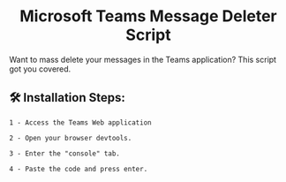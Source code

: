 <h1 id="title" align="center">Microsoft Teams Message Deleter Script</h1>

<p id="description">Want to mass delete your messages in the Teams application? This script got you covered.</p>

<h2>🛠️ Installation Steps:</h2>

```
1 - Access the Teams Web application  
```

```
2 - Open your browser devtools.
```

```
3 - Enter the "console" tab.
```

```
4 - Paste the code and press enter.
```
